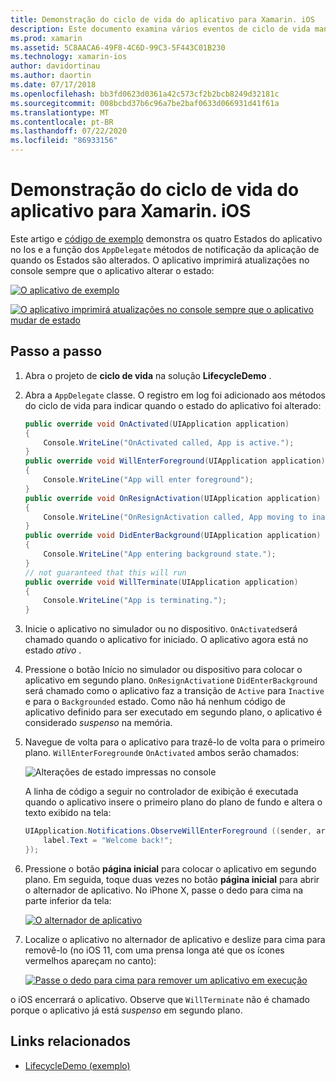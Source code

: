 ```yaml
---
title: Demonstração do ciclo de vida do aplicativo para Xamarin. iOS
description: Este documento examina vários eventos de ciclo de vida manipulados pelo representante do aplicativo em um aplicativo iOS, demonstrando quando e como esses eventos são tratados.
ms.prod: xamarin
ms.assetid: 5C8AACA6-49F8-4C6D-99C3-5F443C01B230
ms.technology: xamarin-ios
author: davidortinau
ms.author: daortin
ms.date: 07/17/2018
ms.openlocfilehash: bb3fd0623d0361a42c573cf2b2bcb8249d32181c
ms.sourcegitcommit: 008bcbd37b6c96a7be2baf0633d066931d41f61a
ms.translationtype: MT
ms.contentlocale: pt-BR
ms.lasthandoff: 07/22/2020
ms.locfileid: "86933156"
---
```

# <a name="application-lifecycle-demo-for-xamarinios"></a>Demonstração do ciclo de vida do aplicativo para Xamarin. iOS

Este artigo e [código de exemplo](https://docs.microsoft.com/samples/xamarin/ios-samples/lifecycledemo) demonstra os quatro Estados do aplicativo no Ios e a função dos `AppDelegate` métodos de notificação da aplicação de quando os Estados são alterados. O aplicativo imprimirá atualizações no console sempre que o aplicativo alterar o estado:

[![O aplicativo de exemplo](application-lifecycle-demo-images/image3-sml.png)](application-lifecycle-demo-images/image3.png#lightbox)

[![O aplicativo imprimirá atualizações no console sempre que o aplicativo mudar de estado](application-lifecycle-demo-images/image4.png)](application-lifecycle-demo-images/image4.png#lightbox)

## <a name="walkthrough"></a>Passo a passo

1. Abra o projeto de **ciclo de vida** na solução **LifecycleDemo** .
1. Abra a `AppDelegate` classe. O registro em log foi adicionado aos métodos do ciclo de vida para indicar quando o estado do aplicativo foi alterado:

    ```csharp
    public override void OnActivated(UIApplication application)
    {
        Console.WriteLine("OnActivated called, App is active.");
    }
    public override void WillEnterForeground(UIApplication application)
    {
        Console.WriteLine("App will enter foreground");
    }
    public override void OnResignActivation(UIApplication application)
    {
        Console.WriteLine("OnResignActivation called, App moving to inactive state.");
    }
    public override void DidEnterBackground(UIApplication application)
    {
        Console.WriteLine("App entering background state.");
    }
    // not guaranteed that this will run
    public override void WillTerminate(UIApplication application)
    {
        Console.WriteLine("App is terminating.");
    }
    ```

1. Inicie o aplicativo no simulador ou no dispositivo. `OnActivated`será chamado quando o aplicativo for iniciado. O aplicativo agora está no estado _ativo_ .
1. Pressione o botão Início no simulador ou dispositivo para colocar o aplicativo em segundo plano. `OnResignActivation`e `DidEnterBackground` será chamado como o aplicativo faz a transição de `Active` para `Inactive` e para o `Backgrounded` estado. Como não há nenhum código de aplicativo definido para ser executado em segundo plano, o aplicativo é considerado _suspenso_ na memória.
1. Navegue de volta para o aplicativo para trazê-lo de volta para o primeiro plano. `WillEnterForeground`e `OnActivated` ambos serão chamados:

    ![Alterações de estado impressas no console](application-lifecycle-demo-images/image4.png)

    A linha de código a seguir no controlador de exibição é executada quando o aplicativo insere o primeiro plano do plano de fundo e altera o texto exibido na tela:

    ```csharp
    UIApplication.Notifications.ObserveWillEnterForeground ((sender, args) => {
        label.Text = "Welcome back!";
    });
    ```

1. Pressione o botão **página inicial** para colocar o aplicativo em segundo plano. Em seguida, toque duas vezes no botão **página inicial** para abrir o alternador de aplicativo. No iPhone X, passe o dedo para cima na parte inferior da tela:

    [![O alternador de aplicativo](application-lifecycle-demo-images/app-switcher-sml.png "O alternador de aplicativo")](application-lifecycle-demo-images/app-switcher.png#lightbox)
  
1. Localize o aplicativo no alternador de aplicativo e deslize para cima para removê-lo (no iOS 11, com uma prensa longa até que os ícones vermelhos apareçam no canto):

    [![Passe o dedo para cima para remover um aplicativo em execução](application-lifecycle-demo-images/app-switcher-swipe-sml.png "Passe o dedo para cima para remover um aplicativo em execução")](application-lifecycle-demo-images/app-switcher-swipe.png#lightbox)

o iOS encerrará o aplicativo. Observe que `WillTerminate` não é chamado porque o aplicativo já está _suspenso_ em segundo plano.

## <a name="related-links"></a>Links relacionados

- [LifecycleDemo (exemplo)](https://docs.microsoft.com/samples/xamarin/ios-samples/lifecycledemo)
